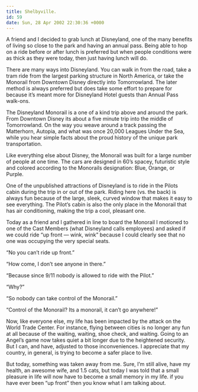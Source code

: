 ```yaml
---
title: Shelbyville.
id: 59
date: Sun, 28 Apr 2002 22:30:36 +0000
---
```


A friend and I decided to grab lunch at Disneyland, one of the many benefits of living so close to the park and having an annual pass. Being able to hop on a ride before or after lunch is preferred but when people conditions were as thick as they were today, then just having lunch will do.  

There are many ways into Disneyland. You can walk in from the road, take a tram ride from the largest parking structure in North America, or take the Monorail from Downtown Disney directly into Tomorrowland. The later method is always preferred but does take some effort to prepare for because it’s meant more for Disneyland Hotel guests than Annual Pass walk-ons.  

The Disneyland Monorail is a one of a kind trip above and around the park. From Downtown Disney its about a five minute trip into the middle of Tomorrowland. On the way you weave around a track passing the Matterhorn, Autopia, and what was once 20,000 Leagues Under the Sea, while you hear simple facts about the proud history of the unique park transportation.  

Like everything else about Disney, the Monorail was built for a large number of people at one time. The cars are designed in 60’s spacey, futuristic style and colored according to the Monorails designation: Blue, Orange, or Purple.  

One of the unpublished attractions of Disneyland is to ride in the Pilots cabin during the trip in or out of the park. Riding here (vs. the back) is always fun because of the large, sleek, curved window that makes it easy to see everything. The Pilot’s cabin is also the only place in the Monorail that has air conditioning, making the trip a cool, pleasant one.  

Today as a friend and I gathered in line to board the Monorail I motioned to one of the Cast Members (what Disneyland calls employees) and asked if we could ride “up front — wink, wink” because I could clearly see that no one was occupying the very special seats.  

“No you can’t ride up front.”  

“How come, I don’t see anyone in there.”  

“Because since 9/11 nobody is allowed to ride with the Pilot.”  

“Why?”  

“So nobody can take control of the Monorail.”  

“Control of the Monorail? Its a monorail, it can’t go anywhere!”  

Now, like everyone else, my life has been impacted by the attack on the World Trade Center. For instance, flying between cities is no longer any fun at all because of the waiting, waiting, shoe check, and waiting. Going to an Angel’s game now takes quiet a bit longer due to the heightened security. But I can, and have, adjusted to those inconveniences. I appreciate that my country, in general, is trying to become a safer place to live.  

But today, something was taken away from me. Sure, I’m still alive, have my health, an awesome wife, and 1.5 cats, but today I was told that a small pleasure in life will now have to become a small memory in my life. if you have ever been “up front” then you know what I am talking about.





